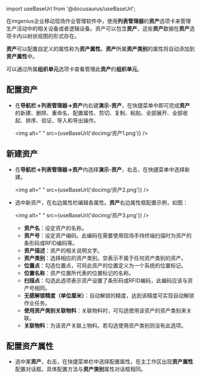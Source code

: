 
import useBaseUrl from '@docusaurus/useBaseUrl';

在imgenius企业移动现场作业管理软件中，使用**列表管理器**的**资产**选项卡来管理生产活动中的相关设备或者逻辑设备。资产可以包含**资产**，这些**资产**数据在**资产**选项卡内以树状视图的形式存在。

**资产**可以配置自定义的属性称为**资产属性**。**资产**所属**资产类别**的属性将自动添加到**资产属性**中。

可以通过所属**组织单元**选项卡查看管理此**资产**的**组织单元**。

## 配置资产

* 在**导航栏→列表管理器→资产**内右键**演示-资产**，在快捷菜单中即可完成**资产**的新建、删除、重命名、配置属性、剪切、复制、粘贴、全部展开、全部收起、排序、验证、导入和导出操作。

  <img alt=" " src={useBaseUrl('docimg/资产1.png')} />

## 新建资产

* 在**导航栏→列表管理器→资产**内选择**演示-资产**，右击，在快捷菜单中选择新建。

  <img alt=" " src={useBaseUrl('docimg/资产2.png')} />

* 选中新资产，在右边属性栏编辑各属性。**资产**右边属性框配置示例，如图：

  <img alt=" " src={useBaseUrl('docimg/资产3.png')} />

  * **资产名**：设定资产的名称。
  * **资产号**：设定资产编码。此编码在需要使用现场手持终端扫描时为资产的条形码或RFID编码等。
  * **资产描述**：资产的相关说明文字。
  * **资产类别**：选择相应的资产类别。空表示不属于任何资产类别的资产。
  * **位置点**：勾选位置点，可将此资产的位置定义为一个系统的位置标记。
  * **位置名称**：资产位置所代表的位置标记的名称。
  * **扫描点**：勾选此选项表示资产设置了条形码或RFID编码，此编码应该与资产号相同。
  * **无感解锁精度（单位厘米）**：自动解锁的精度，达到该精度可实现自动解锁作业任务。
  * **使用资产类别关联物料**：关联物料时，可勾选使用该资产的资产类别来关联。
  * **关联物料**：为该资产关联上物料。若勾选使用资产类别则没有此选项。

## 配置资产属性

* 选中某**资产**，右击，在快捷菜单栏中选择配置属性，在主工作区出现**资产属性**配置对话框。具体配置方法与**资产类别**属性对话框相同。
